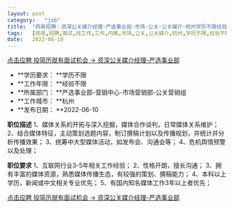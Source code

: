 ```yaml
---
layout:	post
category:	"job"
title:	"网易招聘：资深公关媒介经理-严选事业部-市场-公关-公关媒介-杭州学历不限经验不限"
tags:	[网易,招聘,面试,找工作,工作,内推,市场,公关,公关媒介,杭州,学历不限,经验不限]
date:	2022-06-10
---
```


[点击应聘 投简历就有面试机会 -> 资深公关媒介经理-严选事业部](http://mobile.bole.netease.com/bole/boleDetail?id=37734&employeeId=346f03c3cda5f04c&key=all)



- **学历要求： **学历不限
- **工作年限： **经验不限
- **所属部门： **严选事业部-营销中心-市场营销部-公关营销组
- **工作城市： **杭州
- **发布日期： **2022-06-10



**职位描述**
1、媒体关系的开拓与深入挖掘，媒体合作谈判，日常媒体关系维护；
2、结合媒体特征，主动策划选题内容，制订撰稿计划以及传播规划，并统计并分析传播效果； 
3、统筹中大型媒体活动，如发布会、沟通会等； 
4、危机舆情预警以及处理；



**职位要求**
1、互联网行业3-5年相关工作经验； 
2、性格开朗，擅长沟通； 
3、拥有丰富的媒体资源，熟悉媒体传播生态，有较强的策划、撰稿能力； 
4、本科以上学历，新闻或中文相关专业优先； 
5、有国内知名媒体工作3年以上者优先；



[点击应聘 投简历就有面试机会 -> 资深公关媒介经理-严选事业部](http://mobile.bole.netease.com/bole/boleDetail?id=37734&employeeId=346f03c3cda5f04c&key=all)